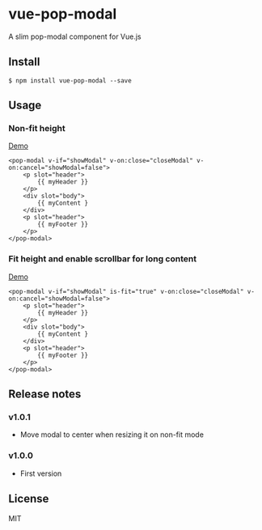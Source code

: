 # vue-pop-modal

A slim pop-modal component for Vue.js



## Install

```
$ npm install vue-pop-modal --save
```

## Usage

### Non-fit height

[Demo](http://karatejb.github.io/demo/vue-pop-modal/demo1.html)

```
<pop-modal v-if="showModal" v-on:close="closeModal" v-on:cancel="showModal=false">
    <p slot="header">
        {{ myHeader }}
    </p>
    <div slot="body">
        {{ myContent }
    </div>
    <p slot="header">
        {{ myFooter }}
    </p>
</pop-modal>
```

### Fit height and enable scrollbar for long content

[Demo](http://karatejb.github.io/demo/vue-pop-modal/demo2.html)

```
<pop-modal v-if="showModal" is-fit="true" v-on:close="closeModal" v-on:cancel="showModal=false">
    <p slot="header">
        {{ myHeader }}
    </p>
    <div slot="body">
        {{ myContent }
    </div>
    <p slot="header">
        {{ myFooter }}
    </p>
</pop-modal>
```

## Release notes

### v1.0.1 
- Move modal to center when resizing it on non-fit mode 

### v1.0.0 
- First version




## License

MIT